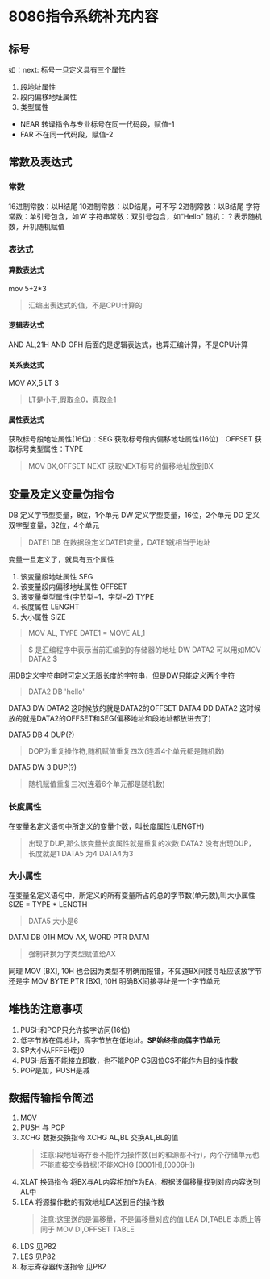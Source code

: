 # 8086指令系统补充内容
## 标号
如：next:
标号一旦定义具有三个属性
1. 段地址属性
2. 段内偏移地址属性
3. 类型属性
  * NEAR 转译指令与专业标号在同一代码段，赋值-1
  * FAR  不在同一代码段，赋值-2

   
## 常数及表达式
### 常数
16进制常数：以H结尾
10进制常数：以D结尾，可不写
2进制常数：以B结尾
字符常数：单引号包含，如‘A’
字符串常数：双引号包含，如“Hello”
随机：？表示随机数，开机随机赋值
### 表达式
#### 算数表达式
mov 5+2*3
> 汇编出表达式的值，不是CPU计算的

#### 逻辑表达式
AND AL,21H AND OFH
后面的是逻辑表达式，也算汇编计算，不是CPU计算

#### 关系表达式
MOV AX,5 LT 3
> LT是小于,假取全0，真取全1

#### 属性表达式
获取标号段地址属性(16位)：SEG
获取标号段内偏移地址属性(16位)：OFFSET
获取标号类型属性：TYPE
>MOV BX,OFFSET NEXT
>获取NEXT标号的偏移地址放到BX

## 变量及定义变量伪指令
DB 定义字节型变量，8位，1个单元
DW 定义字型变量，16位，2个单元
DD 定义双字型变量，32位，4个单元
>DATE1 DB
在数据段定义DATE1变量，DATE1就相当于地址

变量一旦定义了，就具有五个属性
1. 该变量段地址属性 SEG
2. 该变量段内偏移地址属性 OFFSET
3. 该变量类型属性(字节型=1，字型=2) TYPE
4. 长度属性 LENGHT
5. 大小属性 SIZE

>MOV AL, TYPE DATE1 = MOVE AL,1

> \$ 是汇编程序中表示当前汇编到的存储器的地址
DW DATA2
可以用如MOV DATA2 $

用DB定义字符串时可定义无限长度的字符串，但是DW只能定义两个字符
> DATA2 DB 'hello'

DATA3 DW DATA2
这时候放的就是DATA2的OFFSET
DATA4 DD DATA2
这时候放的就是DATA2的OFFSET和SEG(偏移地址和段地址都放进去了)

DATA5 DB 4 DUP(?)
>DOP为重复操作符,随机赋值重复四次(连着4个单元都是随机数)

DATA5 DW 3 DUP(?)
>随机赋值重复三次(连着6个单元都是随机数)

### 长度属性
在变量名定义语句中所定义的变量个数，叫长度属性(LENGTH)
>出现了DUP,那么该变量长度属性就是重复的次数
>DATA2 没有出现DUP，长度就是1
>DATA5 为4 DATA4为3
### 大小属性
在变量名定义语句中，所定义的所有变量所占的总的字节数(单元数),叫大小属性
SIZE = TYPE * LENGTH
>DATA5 大小是6

DATA1 DB 01H
MOV AX, WORD PTR DATA1
>强制转换为字类型赋值给AX 

同理
MOV [BX], 10H
也会因为类型不明确而报错，不知道BX间接寻址应该放字节还是字
MOV BYTE PTR [BX], 10H
明确BX间接寻址是一个字节单元 
## 堆栈的注意事项
1. PUSH和POP只允许按字访问(16位)
2. 低字节放在偶地址，高字节放在低地址。**SP始终指向偶字节单元**
3. SP大小从FFFEH到0
4. PUSH后面不能接立即数，也不能POP CS因位CS不能作为目的操作数
5. POP是加，PUSH是减
## 数据传输指令简述
1. MOV
2. PUSH 与 POP
3. XCHG 数据交换指令 
   XCHG AL,BL 
   交换AL,BL的值
   >注意:段地址寄存器不能作为操作数(目的和源都不行)，两个存储单元也不能直接交换数据(不能XCHG [0001H],[0006H])
4. XLAT 换码指令
  将BX与AL内容相加作为EA，根据该偏移量找到对应内容送到AL中
5. LEA 将源操作数的有效地址EA送到目的操作数
   >注意:这里送的是偏移量，不是偏移量对应的值
   LEA DI,TABLE 本质上等同于 MOV DI,OFFSET TABLE
6. LDS 见P82
7. LES 见P82
8. 标志寄存器传送指令 见P82